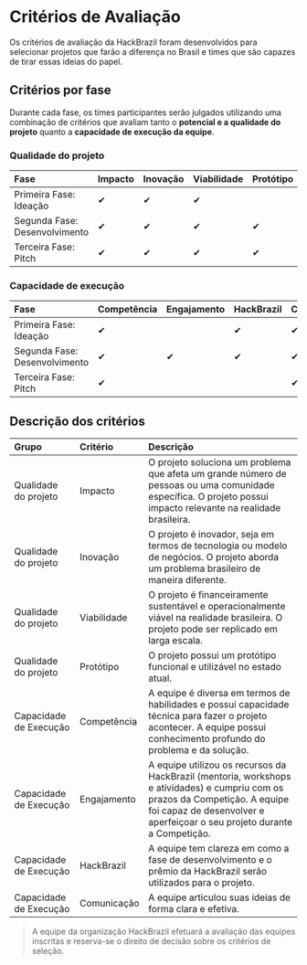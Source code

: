 # Critérios de Avaliação

Os critérios de avaliação da HackBrazil foram desenvolvidos para selecionar projetos que farão a diferença no Brasil e times que são capazes de tirar essas ideias do papel.

## Critérios por fase

Durante cada fase, os times participantes serão julgados utilizando uma combinação de critérios que avaliam tanto o **potencial e a qualidade do projeto** quanto a **capacidade de execução da equipe**.

### Qualidade do projeto

| **Fase** | **Impacto** | **Inovação** | **Viabilidade** | **Protótipo** |
| :--- | :--- | :--- | :--- | :--- |
| Primeira Fase: Ideação | ✔ | ✔ | ✔ |  |
| Segunda Fase: Desenvolvimento | ✔ | ✔ | ✔ | ✔ |
| Terceira Fase: Pitch | ✔ | ✔ | ✔ | ✔ |

### Capacidade de execução

| **Fase** | **Competência** | **Engajamento** | **HackBrazil** | **Comunicação** |
| :--- | :--- | :--- | :--- | :--- |
| Primeira Fase: Ideação | ✔ |  | ✔ | ✔ |
| Segunda Fase: Desenvolvimento | ✔ | ✔ | ✔ | ✔ |
| Terceira Fase: Pitch | ✔ |  |  | ✔ |

## Descrição dos critérios

| **Grupo** | **Critério** | **Descrição** |
| :--- | :--- | :--- |
| Qualidade do projeto | Impacto | O projeto soluciona um problema que afeta um grande número de pessoas ou uma comunidade específica. O projeto possui impacto relevante na realidade brasileira. |
| Qualidade do projeto | Inovação | O projeto é inovador, seja em termos de tecnologia ou modelo de negócios. O projeto aborda um problema brasileiro de maneira diferente. |
| Qualidade do projeto | Viabilidade | O projeto é financeiramente sustentável e operacionalmente viável na realidade brasileira. O projeto pode ser replicado em larga escala. |
| Qualidade do projeto | Protótipo | O projeto possui um protótipo funcional e utilizável no estado atual. |
| Capacidade de Execução | Competência | A equipe é diversa em termos de habilidades e possui capacidade técnica para fazer o projeto acontecer. A equipe possui conhecimento profundo do problema e da solução. |
| Capacidade de Execução | Engajamento | A equipe utilizou os recursos da HackBrazil \(mentoria, workshops e atividades\) e cumpriu com os prazos da Competição. A equipe foi capaz de desenvolver e aperfeiçoar o seu projeto durante a Competição. |
| Capacidade de Execução | HackBrazil | A equipe tem clareza em como a fase de desenvolvimento e o prêmio da HackBrazil serão utilizados para o projeto. |
| Capacidade de Execução | Comunicação | A equipe articulou suas ideias de forma clara e efetiva. |

> A equipe da organização HackBrazil efetuará a avaliação das equipes inscritas e reserva-se o direito de decisão sobre os critérios de seleção.

